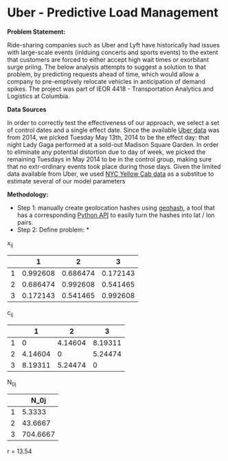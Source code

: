 # Uber - Predictive Load Management

**Problem Statement:** 

Ride-sharing companies such as Uber and Lyft have historically had issues with large-scale events (inlduing concerts and sports events) to the extent that customers are forced to either accept high wait times or exorbitant surge priing. The below analysis attempts to suggest a solution to that problem, by predicting requests ahead of time, which would allow a company to pre-emptively relocate vehicles in anticipation of demand spikes. The project was part of IEOR 4418 - Transportation Analytics and Logistics at Columbia.

**Data Sources**

In order to correctly test the effectiveness of our approach, we select a set of control dates and a single effect date. Since the available [Uber data](https://github.com/fivethirtyeight/uber-tlc-foil-response) was from 2014, we picked Tuesday May 13th, 2014 to be the effect day: that night Lady Gaga performed at a sold-out Madison Square Garden. In order to eliminate any potential distortion due to day of week, we picked the remaining Tuesdays in May 2014 to be in the control group, making sure that no extr-ordinary events took place during those days. Given the limited data available from Uber, we used [NYC Yellow Cab data](http://www.nyc.gov/html/tlc/html/about/trip_record_data.shtml) as a substitue to estimate several of our model parameters

**Methodology:**

- Step 1: manually create geolocation hashes using [geohash](http://geohash.gofreerange.com/), a tool that has a corresponding [Python API](https://pypi.org/project/pygeohash/) to easily turn the hashes into lat / lon pairs.
- Step 2: Define problem:
      * 

x<sub>ij</sub>

|   |     1    |    2     |     3    |
| - | -------- | -------- | -------- |
| 1 | 0.992608 | 0.686474 | 0.172143 |
| 2 | 0.686474 | 0.992608 | 0.541465 |
| 3 | 0.172143 | 0.541465 | 0.992608 |

c<sub>ij</sub>

|   |    1    |    2    |    3    |
| - | ------- | ------- | ------- |
| 1 | 0       | 4.14604 | 8.19311 |
| 2 | 4.14604 | 0       | 5.24474 |
| 3 | 8.19311 | 5.24474 | 0       |

N<sub>0j</sub>

|   |   N_0j   | 
| - | -------- |
| 1 | 5.3333   | 
| 2 | 43.6667  |  
| 3 | 704.6667 | 

r = 13.54

